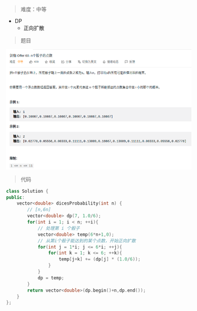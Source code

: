 > 难度：中等
- DP
  - 正向扩散


> 题目
<div align="center" style="zoom:60%"><img src="./pic/60-1.png"></div>

> 代码

```cpp
class Solution {
public:
    vector<double> dicesProbability(int n) {
        // [n,6n]
        vector<double> dp(7, 1.0/6);
        for(int i = 1; i < n; ++i){
            // 处理第 i 个骰子
            vector<double> temp(6*n+1,0);
            // 从第i个骰子能达到的某个点数，开始正向扩散
            for(int j = 1*i; j <= 6*i; ++j){
                for(int k = 1; k <= 6; ++k){
                    temp[j+k] += (dp[j] * (1.0/6));
                }
            }
            dp = temp;
        }
        return vector<double>(dp.begin()+n,dp.end());
    }
};
```
